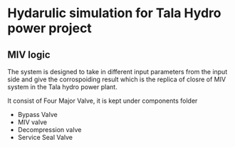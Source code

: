 # Hydarulic simulation for Tala Hydro power project

## MIV logic
The system is designed to take in different input parameters from the input side and give the corrospoiding result which is the replica of closre of MIV system in the Tala hydro power plant.

It consist of Four Major Valve, it is kept under components folder 
* Bypass Valve 
* MIV valve
* Decompression valve
* Service Seal Valve
